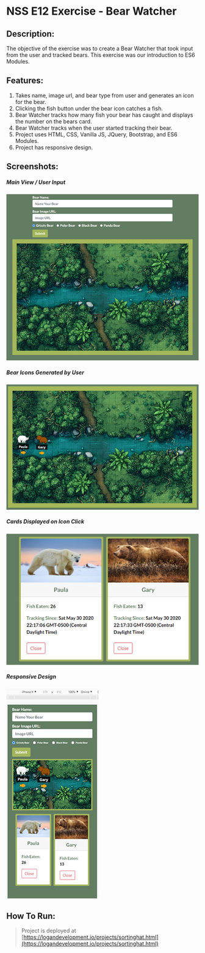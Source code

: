 # NSS E12 Exercise - Bear Watcher

## Description:
The objective of the exercise was to create a Bear Watcher that took input from the user and tracked bears. This exercise was our introduction to ES6 Modules.

## Features:
1. Takes name, image url, and bear type from user and generates an icon for the bear.
1. Clicking the fish button under the bear icon catches a fish.
1. Bear Watcher tracks how many fish your bear has caught and displays the number on the bears card.
1. Bear Watcher tracks when the user started tracking their bear.
1. Project uses HTML, CSS, Vanilla JS, JQuery, Bootstrap, and ES6 Modules. 
1. Project has responsive design.

## Screenshots:
##### Main View / User Input
![User Input](screenshots/readme1.jpg)
##### Bear Icons Generated by User
![Sort View](screenshots/readme2.jpg)
##### Cards Displayed on Icon Click
![Expel View](screenshots/readme3.jpg)
##### Responsive Design
![Responsive View](screenshots/readme4.jpg)


## How To Run:
> Project is deployed at [https://logandevelopment.io/projects/sortinghat.html](https://logandevelopment.io/projects/sortinghat.html)
